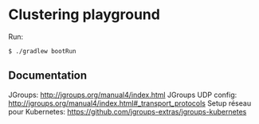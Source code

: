 # Clustering playground

Run:

    $ ./gradlew bootRun
    

## Documentation

JGroups: http://jgroups.org/manual4/index.html
JGroups UDP config: http://jgroups.org/manual4/index.html#_transport_protocols
Setup réseau pour Kubernetes: https://github.com/jgroups-extras/jgroups-kubernetes
